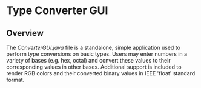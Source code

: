 # Type Converter GUI 

## Overview

The _ConverterGUI.java_ file is a standalone, simple application used to perform type conversions on basic types. Users may enter numbers in a variety of bases (e.g. hex, octal) and convert these values to their corresponding values in other bases. Additional support is included to render RGB colors and their converted binary values in IEEE 'float' standard format. 
